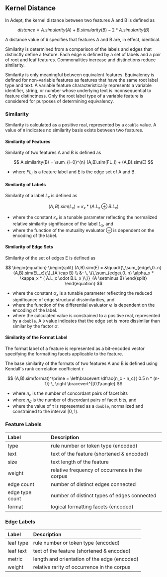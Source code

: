 ## Kernel Distance

In Adept, the kernel distance between two features A and B is defined as

$$ distance = A.simularity(A) + B.simularity(B) - 2 * A.simularity(B) $$

A distance value of `0` specifies that features A and B are, in effect, identical.

Similarity is determined from a comparison of the labels and edges that distinctly 
define a feature. Each edge is defined by a set of labels and a pair of root and 
leaf features. Commonalities increase and distinctions reduce similarity.

Similarity is only meaningful between equivalent features. Equivalency is defined 
for non-variable features as features that have the same root label type and text. 
A variable feature characteristically represents a variable identifier, string, or 
number whose underlying text is inconsequential to feature distinctness. Only the 
root label type of a variable feature is considered for purposes of determining equivalency.

### Similarity

Similarity is calculated as a positive real, represented by a `double` value. A value 
of `0` indicates no similarity basis exists between two features.

#### Similarity of Features

Similarity of two features A and B is defined as

$$ A.similarity(B) = \sum_{i=0}^{n} (A,B).sim(FL_i) + (A,B).sim(E) $$

- where $FL_i$ is a feature label and E is the edge set of A and B.

#### Similarity of Labels

Similarity of a label $L_x$ is defined as

$$ (A,B).sim(L_x) = \kappa_x * ( A.L_x \oplus B.L_x ) $$

- where the constant $\kappa_x$ is a tunable parameter reflecting the normalized 
  relative similarity significance of the label $L_x$, and
- where the function of the mutuality evaluator $\oplus$ is dependent on the encoding 
  of the label.

#### Similarity of Edge Sets

Similarity of the set of edges E is defined as

$$
\begin{equation} \begin{split}
  (A,B).sim(E) = &\quad\{\,\sum_{edge\,0..n} (A,B).sim(EL_x)\;\}_{A \cap B} \\
                 &- \, \{\,\sum_{edge\,0..n} \alpha_x * \kappa_x *  
  ( A.L_x \odot B.L_x )\;\}_{A \setminus B} 
\end{split} \end{equation}
$$

- where the constant $\alpha_x$ is a tunable parameter reflecting the reduced significance 
  of edge structural dissimilarities, and
- where the function of the differential evaluator $\odot$ is dependent on the encoding 
  of the label.
- where the calculated value is constrained to a positive real, represented by a 
  `double`. A `0` value indicates that the edge set is more dissimilar than similar 
  by the factor $\alpha$.

#### Similarity of the Format Label

The format label of a feature is represented as a bit-encoded vector specifying the 
formatting facets applicable to the feature.

The base similarity of the formats of two features A and B is defined using Kendall's 
rank correlation coefficient $\tau$

$$ (A,B).sim(format)^\prime = \left\bracevert \dfrac{n_c - n_c}{ 0.5 n * (n-1)} \, 
\right \bracevert^{[0,1\rangle} $$


+ where $n_c$ is the number of concordant pairs of facet bits
+ where $n_d$ is the number of discordant pairs of facet bits, and
+ where the value of $\tau$ is represented as a `double`, normalized and constrained 
  to the interval $[0,1\rangle$.



### Feature Labels

|Label          |Description                                   |
|:--------------|:---------------------------------------------|
|type           |rule number or token type (encoded)           |
|text           |text of the feature (shortened & encoded)     |
|size           |text length of the feature                    |
|weight         |relative frequency of occurrence in the corpus|
|edge count     |number of distinct edges connected            |
|edge type count|number of distinct types of edges connected   |
|format         |logical formatting facets (encoded)           |


### Edge Labels

|Label    |Description                                 |
|:--------|:-------------------------------------------|
|leaf type|rule number or token type (encoded)         |
|leaf text|text of the feature (shortened & encoded)   |
|metric   |length and orientation of the edge (encoded)|
|weight   |relative rarity of occurrence in the corpus |

